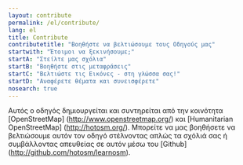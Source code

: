 ```yaml
---
layout: contribute
permalink: /el/contribute/
lang: el
title: Contribute
contributetitle: "Βοηθήστε να βελτιώσουμε τους Οδηγούς μας"
startwith: "Έτοιμοι να ξεκινήσουμε;"
startA: "Στείλτε μας σχόλια"
startB: "Βοηθήστε στις μεταφράσεις"
startC: "Βελτιώστε τις Εικόνες - στη γλώσσα σας!"
startD: "Αναφέρετε θέματα και συνεισφέρετε"
nosearch: true
---
```

Αυτός ο οδηγός δημιουργείται και συντηρείται από την κοινότητα [OpenStreetMap] (http://www.openstreetmap.org/) και [Humanitarian OpenStreetMap] (http://hotosm.org/). Μπορείτε να μας βοηθήσετε να βελτιώσουμε αυτόν τον οδηγό στέλνοντας απλώς τα σχόλιά σας ή συμβάλλοντας απευθείας σε αυτόν μέσω του [Github] (http://github.com/hotosm/learnosm).
